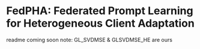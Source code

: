# FedPHA: Federated Prompt Learning for Heterogeneous Client Adaptation
readme coming soon
note: GL_SVDMSE & GLSVDMSE_HE are ours
